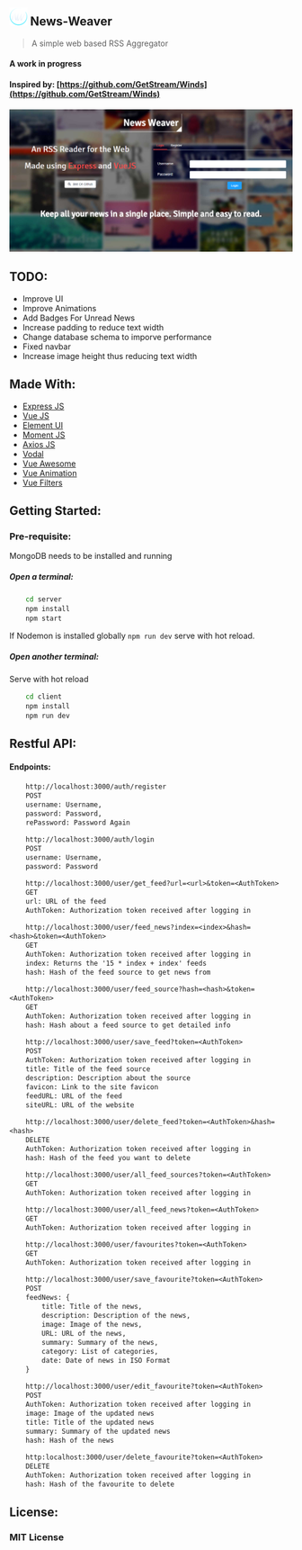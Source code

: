  ## ![Image](./client/static/NewsWeaver.png)  News-Weaver
> A simple web based RSS Aggregator
#### A work in progress
#### Inspired by: [https://github.com/GetStream/Winds](https://github.com/GetStream/Winds)

![Homepage](./client/static/Homepage.png)

## TODO:
* Improve UI
* Improve Animations
* Add Badges For Unread News
* Increase padding to reduce text width
* Change database schema to imporve performance
* Fixed navbar
* Increase image height thus reducing text width

## Made With:
* [Express JS](https://expressjs.com)
* [Vue JS](https://vuejs.org)
* [Element UI](http://element.eleme.io/#/en-US)
* [Moment JS](https://momentjs.com)
* [Axios JS](https://github.com/mzabriskie/axios)
* [Vodal](https://github.com/chenjiahan/vodal)
* [Vue Awesome](https://github.com/Justineo/vue-awesome)
* [Vue Animation](https://github.com/asika32764/vue2-animate)
* [Vue Filters](https://github.com/freearhey/vue2-filters)


## Getting Started:

### Pre-requisite:
MongoDB needs to be installed and running


##### Open a terminal:
```bash
    cd server
    npm install
    npm start
```
If Nodemon is installed globally
``` npm run dev ```
serve with hot reload.

##### Open another terminal:
Serve with hot reload
```bash
    cd client
    npm install
    npm run dev
```

## Restful API:
#### Endpoints:
```
    http://localhost:3000/auth/register
    POST
    username: Username,
    password: Password,
    rePassword: Password Again
```

```
    http://localhost:3000/auth/login
    POST
    username: Username,
    password: Password
```

```
    http://localhost:3000/user/get_feed?url=<url>&token=<AuthToken>
    GET
    url: URL of the feed
    AuthToken: Authorization token received after logging in
```

```
    http://localhost:3000/user/feed_news?index=<index>&hash=<hash>&token=<AuthToken>
    GET
    AuthToken: Authorization token received after logging in
    index: Returns the '15 * index + index' feeds
    hash: Hash of the feed source to get news from
```

```
    http://localhost:3000/user/feed_source?hash=<hash>&token=<AuthToken>
    GET
    AuthToken: Authorization token received after logging in
    hash: Hash about a feed source to get detailed info
```

```
    http://localhost:3000/user/save_feed?token=<AuthToken>
    POST
    AuthToken: Authorization token received after logging in
    title: Title of the feed source
    description: Description about the source
    favicon: Link to the site favicon
    feedURL: URL of the feed
    siteURL: URL of the website
```

```
    http://localhost:3000/user/delete_feed?token=<AuthToken>&hash=<hash>
    DELETE
    AuthToken: Authorization token received after logging in
    hash: Hash of the feed you want to delete
```

```
    http://localhost:3000/user/all_feed_sources?token=<AuthToken>
    GET
    AuthToken: Authorization token received after logging in
```

```
    http://localhost:3000/user/all_feed_news?token=<AuthToken>
    GET
    AuthToken: Authorization token received after logging in
```

```
    http://localhost:3000/user/favourites?token=<AuthToken>
    GET
    AuthToken: Authorization token received after logging in
```

```
    http://localhost:3000/user/save_favourite?token=<AuthToken>
    POST
    feedNews: {
        title: Title of the news,
        description: Description of the news,
        image: Image of the news,
        URL: URL of the news,
        summary: Summary of the news,
        category: List of categories,
        date: Date of news in ISO Format
    }
```

```
    http://localhost:3000/user/edit_favourite?token=<AuthToken>
    POST
    AuthToken: Authorization token received after logging in
    image: Image of the updated news
    title: Title of the updated news
    summary: Summary of the updated news
    hash: Hash of the news
```

```
    http:localhost:3000/user/delete_favourite?token=<AuthToken>
    DELETE
    AuthToken: Authorization token received after logging in
    hash: Hash of the favourite to delete
```


## License:
### MIT License
